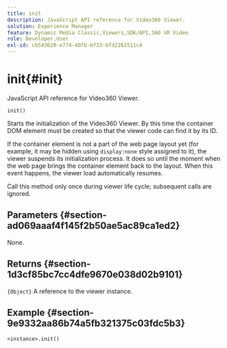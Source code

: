 ```yaml
---
title: init
description: JavaScript API reference for Video360 Viewer.
solution: Experience Manager
feature: Dynamic Media Classic,Viewers,SDK/API,360 VR Video
role: Developer,User
exl-id: cb543620-e774-407b-bf33-bfd2261511c4
---
```

# init{#init}

JavaScript API reference for Video360 Viewer.

 `init()`

Starts the initialization of the Video360 Viewer. By this time the container DOM element must be created so that the viewer code can find it by its ID.

If the container element is not a part of the web page layout yet (for example, it may be hidden using `display:none` style assigned to it), the viewer suspends its initialization process. It does so until the moment when the web page brings the container element back to the layout. When this event happens, the viewer load automatically resumes.

Call this method only once during viewer life cycle; subsequent calls are ignored.

## Parameters {#section-ad069aaaf4f145f2b50ae5ac89ca1ed2}

None.

## Returns {#section-1d3cf85bc7cc4dfe9670e038d02b9101}

`{Object}` A reference to the viewer instance.

## Example {#section-9e9332aa86b74a5fb321375c03fdc5b3}

```
<instance>.init()
```
